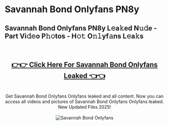 # Savannah Bond Onlyfans PN8y

<h2>Savannah Bond Onlyfans PN8y  L𝚎a𝚔ed N𝚞𝚍e - Part Vi𝚍𝚎o P𝚑𝚘tos - H𝚘𝚝 O𝚗𝚕yf𝚊ns L𝚎a𝚔s</h2>
<br>
<div align="center">
<h2><a href="https://213.232.235.80/live/video.php?q=savannah-bond-onlyfans" rel="nofollow">👉👉 Click Here For Savannah Bond Onlyfans Leaked 👈👈</a></h2>

<br>
Get Savannah Bond Onlyfans Onlyfans leaked and all content. Now you can access all videos and pictures of Savannah Bond Onlyfans Onlyfans leaked. New Updated Files 2025!
<br>
<br>
<a href="https://213.232.235.80/live/video.php?q=savannah-bond-onlyfans" rel="nofollow" data-target="animated-image.originalLink"><img src="https://i.imgur.com/dJHk4Zq.gif" alt="Savannah Bond Onlyfans" style="max-width: 100%; display: inline-block;" data-target="animated-image.originalImage"></a>
</div>
<br>